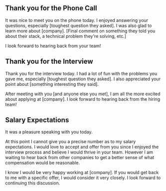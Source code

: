 ## Thank you for the Phone Call

It was nice to meet you on the phone today. I enjoyed answering your questions, especially [toughest question they asked]. I was also glad to learn more about [company]. [Final comment on something they told you about their stack, a technical problem they're solving, etc.]

I look forward to hearing back from your team!

## Thank you for the Interview

Thank you for the interview today. I had a lot of fun with the problems you gave me, especially [toughest question they asked]. I also appreciated your point about [something interesting they said].

After meeting with you [and anyone else you met], I am all the more excited about applying at [company]. I look forward to hearing back from the hiring team!

## Salary Expectations

It was a pleasure speaking with you today.

At this point I cannot give you a precise number as to my salary expectations. I would love to accept and offer from you since I enjoyed the interview process and believe I would thrive in your team. However I am waiting to hear back from other companies to get a better sense of what compensation would be reasonable.

I know I would be very happy working at [company]. If you would get back to me with a specific offer, I would consider it very closely. I look forward to continuing this discussion.